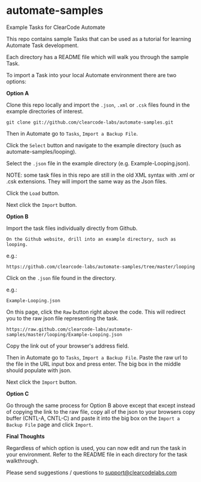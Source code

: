 automate-samples
==========

Example Tasks for ClearCode Automate

This repo contains sample Tasks that can be used as a tutorial for learning Automate Task development. 

Each directory has a README file which will walk you through the sample Task. 

To import a Task into your local Automate environment there are two options:

**Option A** 

Clone this repo locally and import the `.json`, `.xml` or `.csk` files found in the example directories of interest.

    git clone git://github.com/clearcode-labs/automate-samples.git

Then in Automate go to `Tasks`, `Import a Backup File`. 

Click the `Select` button and navigate to the example directory (such as automate-samples/looping).

Select the `.json` file in the example directory (e.g. Example-Looping.json).

NOTE: some task files in this repo are still in the old XML syntax with .xml or .csk extensions. They will import the same way as the Json files.

Click the `Load` button. 

Next click the `Import` button. 

**Option B** 

Import the task files individually directly from Github.

    On the Github website, drill into an example directory, such as looping. 
    
e.g.:

    https://github.com/clearcode-labs/automate-samples/tree/master/looping

Click on the `.json` file found in the directory.  
    
e.g.:

    Example-Looping.json

On this page, click the `Raw` button right above the code. This will redirect you to the raw json file representing the task. 

    https://raw.github.com/clearcode-labs/automate-samples/master/looping/Example-Looping.json

Copy the link out of your browser's address field. 

Then in Automate go to `Tasks`, `Import a Backup File`.  Paste the raw url to the file in the URL input box and press enter. The big box in the middle should populate with json. 

Next click the `Import` button. 

**Option C**

Go through the same process for Option B above except that except instead of copying the link to the raw file, copy all of the json to your browsers copy buffer (CNTL-A, CNTL-C) and paste it into the big box on the `Import a Backup File` page and click `Import`.  

**Final Thoughts**

Regardless of which option is used, you can now edit and run the task in your environment. Refer to the README file in each directory for the task walkthrough. 

Please send suggestions / questions to support@clearcodelabs.com
